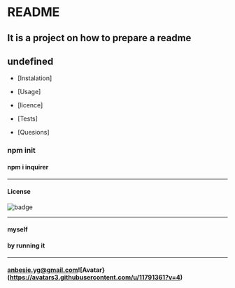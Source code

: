# README

  ## It is a project on how  to prepare a readme




  ## undefined
       


  *  [Instalation]

  *  [Usage]

  *  [licence]

  *  [Tests]
  *  [Quesions]





  ### npm init




  #### npm i inquirer 


  --- 



  #### License
  ![badge](https://img.shields.io/badge/license-MIT-yellowgreen)

   ---

  #### myself



  #### by running it
  

  ---
  


  #### anbesie.yg@gmail.com![Avatar}(https://avatars3.githubusercontent.com/u/11791361?v=4)